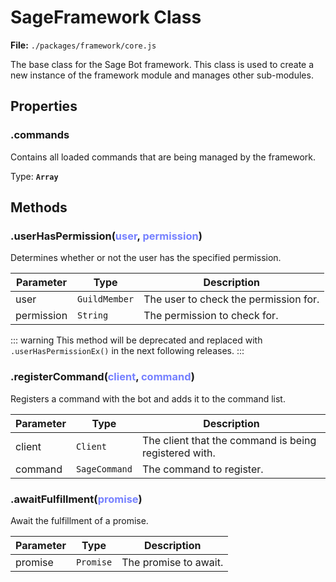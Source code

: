 # SageFramework Class

**File:** `./packages/framework/core.js`

The base class for the Sage Bot framework. This class is used to create a new instance of the framework module and manages other sub-modules.

## Properties

### .commands
Contains all loaded commands that are being managed by the framework.

Type: **`Array`**


## Methods

### .userHasPermission(<span style="color: rgba(84, 98, 255, 0.8)">user</span>, <span style="color: rgba(84, 98, 255, 0.8)">permission</span>)
Determines whether or not the user has the specified permission.

| Parameter | Type | Description |
| --------- | ---- | ----------- |
| user | `GuildMember` | The user to check the permission for. |
| permission | `String` | The permission to check for. |

::: warning
This method will be deprecated and replaced with ``.userHasPermissionEx()`` in the next following releases.
:::

### .registerCommand(<span style="color: rgba(84, 98, 255, 0.8)">client</span>, <span style="color: rgba(84, 98, 255, 0.8)">command</span>)
Registers a command with the bot and adds it to the command list.

| Parameter | Type | Description |
| --------- | ---- | ----------- |
| client | `Client` | The client that the command is being registered with. |
| command | `SageCommand` | The command to register. |

### .awaitFulfillment(<span style="color: rgba(84, 98, 255, 0.8)">promise</span>)
Await the fulfillment of a promise.

| Parameter | Type | Description |
| --------- | ---- | ----------- |
| promise | `Promise` | The promise to await. |